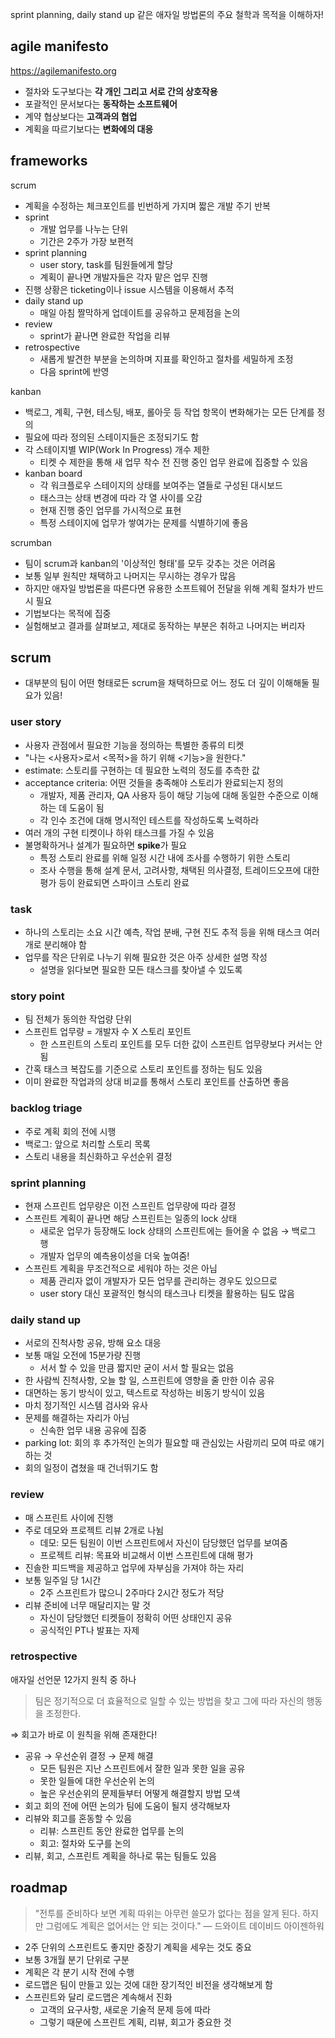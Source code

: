 sprint planning, daily stand up 같은 애자일 방법론의 주요 철학과 목적을 이해하자!

## agile manifesto

https://agilemanifesto.org

- 절차와 도구보다는 **각 개인 그리고 서로 간의 상호작용**
- 포괄적인 문서보다는 **동작하는 소프트웨어**
- 계약 협상보다는 **고객과의 협업**
- 계획을 따르기보다는 **변화에의 대응**

## frameworks

scrum

- 계획을 수정하는 체크포인트를 빈번하게 가지며 짧은 개발 주기 반복
- sprint
  - 개발 업무를 나누는 단위
  - 기간은 2주가 가장 보편적
- sprint planning
  - user story, task를 팀원들에게 할당
  - 계획이 끝나면 개발자들은 각자 맡은 업무 진행
- 진행 상황은 ticketing이나 issue 시스템을 이용해서 추적
- daily stand up
  - 매일 아침 짤막하게 업데이트를 공유하고 문제점을 논의
- review
  - sprint가 끝나면 완료한 작업을 리뷰
- retrospective
  - 새롭게 발견한 부분을 논의하며 지표를 확인하고 절차를 세밀하게 조정
  - 다음 sprint에 반영

kanban

- 백로그, 계획, 구현, 테스팅, 배포, 롤아웃 등 작업 항목이 변화해가는 모든 단계를 정의
- 필요에 따라 정의된 스테이지들은 조정되기도 함
- 각 스테이지별 WIP(Work In Progress) 개수 제한
  - 티켓 수 제한을 통해 새 업무 착수 전 진행 중인 업무 완료에 집중할 수 있음
- kanban board
  - 각 워크플로우 스테이지의 상태를 보여주는 열들로 구성된 대시보드
  - 태스크는 상태 변경에 따라 각 열 사이를 오감
  - 현재 진행 중인 업무를 가시적으로 표현
  - 특정 스테이지에 업무가 쌓여가는 문제를 식별하기에 좋음

scrumban

- 팀이 scrum과 kanban의 '이상적인 형태'를 모두 갖추는 것은 어려움
- 보통 일부 원칙만 채택하고 나머지는 무시하는 경우가 많음
- 하지만 애자일 방법론을 따른다면 유용한 소프트웨어 전달을 위해 계획 절차가 반드시 필요
- 기법보다는 목적에 집중
- 실험해보고 결과를 살펴보고, 제대로 동작하는 부분은 취하고 나머지는 버리자

## scrum

- 대부분의 팀이 어떤 형태로든 scrum을 채택하므로 어느 정도 더 깊이 이해해둘 필요가 있음!

### user story

- 사용자 관점에서 필요한 기능을 정의하는 특별한 종류의 티켓
- "나는 <사용자>로서 <목적>을 하기 위해 <기능>을 원한다."
- estimate: 스토리를 구현하는 데 필요한 노력의 정도를 추측한 값
- acceptance criteria: 어떤 것들을 충족해야 스토리가 완료되는지 정의
  - 개발자, 제품 관리자, QA 사용자 등이 해당 기능에 대해 동일한 수준으로 이해하는 데 도움이 됨
  - 각 인수 조건에 대해 명시적인 테스트를 작성하도록 노력하라
- 여러 개의 구현 티켓이나 하위 태스크를 가질 수 있음
- 불명확하거나 설계가 필요하면 **spike**가 필요
  - 특정 스토리 완료를 위해 일정 시간 내에 조사를 수행하기 위한 스토리
  - 조사 수행을 통해 설계 문서, 고려사항, 채택된 의사결정, 트레이드오프에 대한 평가 등이 완료되면 스파이크 스토리 완료

### task

- 하나의 스토리는 소요 시간 예측, 작업 분배, 구현 진도 추적 등을 위해 태스크 여러 개로 분리해야 함
- 업무를 작은 단위로 나누기 위해 필요한 것은 아주 상세한 설명 작성
  - 설명을 읽다보면 필요한 모든 태스크를 찾아낼 수 있도록

### story point

- 팀 전체가 동의한 작업량 단위
- 스프린트 업무량 = 개발자 수 X 스토리 포인트
  - 한 스프린트의 스토리 포인트를 모두 더한 값이 스프린트 업무량보다 커서는 안 됨
- 간혹 태스크 복잡도를 기준으로 스토리 포인트를 정하는 팀도 있음
- 이미 완료한 작업과의 상대 비교를 통해서 스토리 포인트를 산출하면 좋음

### backlog triage

- 주로 계획 회의 전에 시행
- 백로그: 앞으로 처리할 스토리 목록
- 스토리 내용을 최신화하고 우선순위 결정

### sprint planning

- 현재 스프린트 업무량은 이전 스프린트 업무량에 따라 결정
- 스프린트 계획이 끝나면 해당 스프린트는 일종의 lock 상태
  - 새로운 업무가 등장해도 lock 상태의 스프린트에는 들어올 수 없음 → 백로그 행
  - 개발자 업무의 예측용이성을 더욱 높여줌!
- 스프린트 계획을 무조건적으로 세워야 하는 것은 아님
  - 제품 관리자 없이 개발자가 모든 업무를 관리하는 경우도 있으므로
  - user story 대신 포괄적인 형식의 태스크나 티켓을 활용하는 팀도 많음

### daily stand up

- 서로의 진척사항 공유, 방해 요소 대응
- 보통 매일 오전에 15분가량 진행
  - 서서 할 수 있을 만큼 짧지만 굳이 서서 할 필요는 없음
- 한 사람씩 진척사항, 오늘 할 일, 스프린트에 영향을 줄 만한 이슈 공유
- 대면하는 동기 방식이 있고, 텍스트로 작성하는 비동기 방식이 있음
- 마치 정기적인 시스템 검사와 유사
- 문제를 해결하는 자리가 아님
  - 신속한 업무 내용 공유에 집중
- parking lot: 회의 후 추가적인 논의가 필요할 때 관심있는 사람끼리 모여 따로 얘기하는 것
- 회의 일정이 겹쳤을 때 건너뛰기도 함

### review

- 매 스프린트 사이에 진행
- 주로 데모와 프로젝트 리뷰 2개로 나뉨
  - 데모: 모든 팀원이 이번 스프린트에서 자신이 담당했던 업무를 보여줌
  - 프로젝트 리뷰: 목표와 비교해서 이번 스프린트에 대해 평가
- 진솔한 피드백을 제공하고 업무에 자부심을 가져야 하는 자리
- 보통 일주일 당 1시간
  - 2주 스프린트가 많으니 2주마다 2시간 정도가 적당
- 리뷰 준비에 너무 매달리지는 말 것
  - 자신이 담당했던 티켓들이 정확히 어떤 상태인지 공유
  - 공식적인 PT나 발표는 자제

### retrospective

애자일 선언문 12가지 원칙 중 하나

> 팀은 정기적으로 더 효율적으로 일할 수 있는 방법을 찾고 그에 따라 자신의 행동을 조정한다.

⇒ 회고가 바로 이 원칙을 위해 존재한다!

- 공유 → 우선순위 결정 → 문제 해결
  - 모든 팀원은 지난 스프린트에서 잘한 일과 못한 일을 공유
  - 못한 일들에 대한 우선순위 논의
  - 높은 우선순위의 문제들부터 어떻게 해결할지 방법 모색
- 회고 회의 전에 어떤 논의가 팀에 도움이 될지 생각해보자
- 리뷰와 회고를 혼동할 수 있음
  - 리뷰: 스프린트 동안 완료한 업무를 논의
  - 회고: 절차와 도구를 논의
- 리뷰, 회고, 스프린트 계획을 하나로 묶는 팀들도 있음

## roadmap

> "전투를 준비하다 보면 계획 따위는 아무런 쓸모가 없다는 점을 알게 된다. 하지만 그럼에도 계획은 없어서는 안 되는 것이다."
> ― 드와이트 데이비드 아이젠하워

- 2주 단위의 스프린트도 좋지만 중장기 계획을 세우는 것도 중요
- 보통 3개월 분기 단위로 구분
- 계획은 각 분기 시작 전에 수행
- 로드맵은 팀이 만들고 있는 것에 대한 장기적인 비전을 생각해보게 함
- 스프린트와 달리 로드맵은 계속해서 진화
  - 고객의 요구사항, 새로운 기술적 문제 등에 따라
  - 그렇기 때문에 스프린트 계획, 리뷰, 회고가 중요한 것
